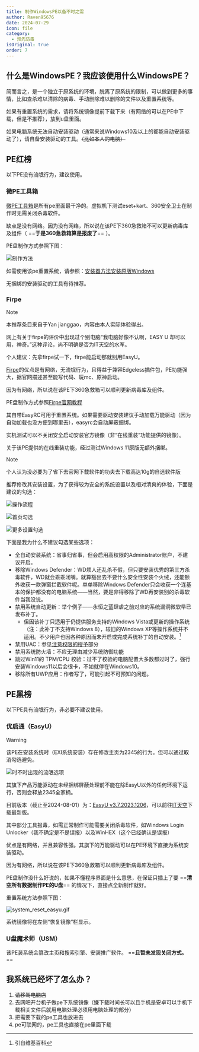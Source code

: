 ```yaml
---
title: 制作WindowsPE以备不时之需
author: Raven95676
date: 2024-07-29
icon: file
category:
  - 预先防毒
isOriginal: true
order: 7
---
```

## 什么是WindowsPE？我应该使用什么WindowsPE？

简而言之，是一个独立于原系统的环境，脱离了原系统的限制，可以做到更多的事情，比如查杀难以清除的病毒、手动删除难以删除的文件以及重置系统等。

如果有重置系统的需求，请将系统镜像提前下载下来（有网络的可以在PE中下载，但是不推荐），放到u盘里面。

如果电脑系统无法自动安装驱动（通常来说Windows10及以上的都能自动安装驱动了），请自备安装驱动的工具。~~（比如本人的电脑）~~

## PE红榜

以下PE没有流氓行为，建议使用。

### 微PE工具箱

[微PE工具箱](https://www.wepe.com.cn/)是所有pe里面最干净的。虚拟机下测试eset+kart、360安全卫士在制作时无需关闭杀毒软件。

缺点是没有网络。因为没有网络，所以说在该PE下360急救箱不可以更新病毒库及组件（ ==**于是360急救箱算是报废了**== ）。

PE盘制作方式参照下图：

![制作方法](https://s2.loli.net/2024/08/01/1waiUsKARuZEQkh.gif)

如需使用该pe重置系统，请参照：[安装器方法安装原版Windows](https://www.wepe.com.cn/ubook/installtool.html)

无捆绑的安装驱动的工具有待推荐。

### Firpe

> [!note]
> 本推荐条目来自于Yan jianggao，内容由本人实际体验得出。
>
> 网上有关于firpe的评价中出现过个别电脑“我电脑好像不认啊，EASY U 却可以用，神奇。”这种评论，尚不明确是否为IT天空的水军。
>
> 个人建议：先拿firpe试一下，firpe能启动那就别用EasyU。

[Firpe](https://www.firpe.cn/?sid=U3FOqN)的优点是有网络，无流氓行为，且得益于兼容Edgeless插件包，PE功能强大，据官网描述甚至能写代码、玩mc、原神启动。

因为有网络，所以说在该PE下360急救箱可以顺利更新病毒库及组件。

PE盘制作方式参照[Firpe官网教程](https://firpe.cn/page-397)

其自带EasyRC可用于重置系统。如果需要驱动安装建议手动加载万能驱动（因为自动加载也没方便到哪里去），easyrc会自动屏蔽捆绑。

实机测试可以不关闭安全启动安装官方镜像（非“在线重装”功能提供的镜像）。

关于该PE提供的在线重装功能，经过测试Windows 11原版无额外捆绑。

> [!note]
> 个人认为没必要为了省下去官网下载软件的功夫去下载高达10g的自选软件版

推荐修改其安装设置，为了获得较为安全的系统设置以及相对清爽的体验，下面是建议的勾选：

![操作流程](https://s2.loli.net/2024/08/01/v9R1UhdkM5O8bnT.gif)

![首页勾选](https://ooo.0x0.ooo/2024/08/01/ORCPBN.png)

![更多设置勾选](https://ooo.0x0.ooo/2024/08/01/ORCpfS.png)

下面是我为什么不建议勾选某些选项：

- 全自动安装系统：省事归省事，但会启用高权限的Administrator账户，不建议开启。
- 移除Windows Defender：WD烦人还乱杀不假，但只要安装优秀的第三方杀毒软件，WD就会乖乖闭嘴。就算豁出去不要什么安全性安装个火绒，还能额外收获一款弹窗拦截软件呢。单单移除Windows Defender只会收获一个连基本的保护都没有的电脑系统——当然，要是非得移除了WD再安装别的杀毒软件当我没说。
- 禁用系统自动更新：举个例子——永恒之蓝肆虐之前对应的系统漏洞微软早已发布补丁。
  - 但因该补丁只适用于仍提供服务支持的Windows Vista或更新的操作系统（注：此补丁不支持Windows 8），较旧的Windows XP等操作系统并不适用。不少用户也因各种原因而未开启或完成系统补丁的自动安装。[^first]
- 禁用UAC：参见[注意权限的授予](https://raven95676.github.io/prevention/4_online_habits.html)部分
- 禁用系统防火墙：不应无理由减少系统防御功能
- 跳过Win11的 TPM/CPU 校验：过不了校验的电脑配置大多数都过时了，强行安装Windows11以后会很卡，不如就停在Windows10。
- 移除所有UWP应用：作者写了，可能引起不可预知的问题。

## PE黑榜

以下PE具有流氓行为，非必要不建议使用。

### 优启通（EasyU）

> [!warning]
> 该PE在安装系统时（EXI系统安装）存在修改主页为2345的行为。但可以通过取消勾选避免。
>
> ![时不时出现的流氓选项](https://ooo.0x0.ooo/2024/07/29/ORjWBX.png)
>
> 其旗下产品万能驱动在未经捆绑屏蔽处理前不能在除EasyU以外的任何环境下运行，否则会释放2345全家桶。

目前版本（截止至2024-08-01）为：[EasyU v3.7.2023.1206](https://www.itsk.com/thread/431283)，可以前往[IT天空](https://www.itsk.com/thread/431283)下载最新版。

其中部分工具报毒，如需正常制作可能需要关闭杀毒软件，如Windows Login Unlocker（我不确定是不是误报）以及WinHEX（这个已经确认是误报）

优点是有网络，并且兼容性强。其旗下的万能驱动可以在PE环境下直接为系统安装驱动。

因为有网络，所以说在该PE下360急救箱可以顺利更新病毒库及组件。

PE盘制作没什么好说的，如果不懂程序界面是什么意思，在保证只插上了要 ==**清空所有数据制作PE的U盘**== 的情况下，直接点全新制作就好。

重置系统方法参照下图：

![system_reset_easyu.gif](https://s2.loli.net/2024/07/29/NY2bl4FwIDRVHEs.gif)

系统镜像将在左侧“恢复镜像”栏显示。

### U盘魔术师（USM）

该PE装系统会篡改主页和搜索引擎、安装推广软件。 ==**且暂未发现关闭方式。**==

## 我系统已经坏了怎么办？

1. ~~请移驾电脑店~~
2. 去网吧开台机子做pe下系统镜像（嫌下载时间长可以且手机是安卓可以手机下载相关文件后就用电脑处理必须用电脑处理的部分）
3. 把需要下载的pe工具也放进去
4. pe可联网的，pe工具也直接在pe里面下载

[^first]:引自维基百科
